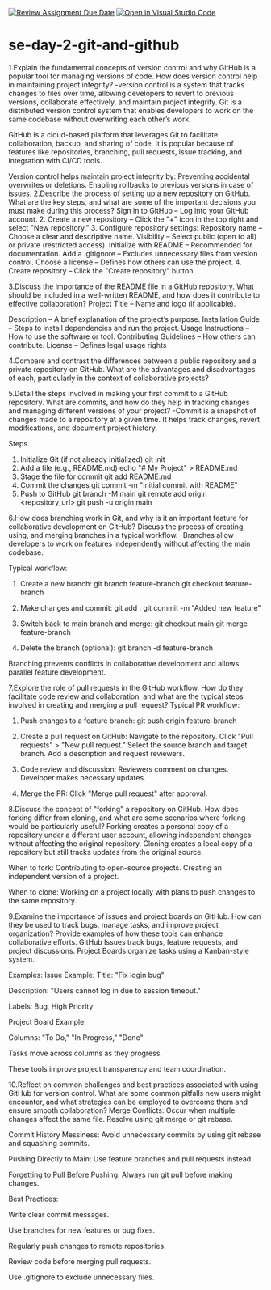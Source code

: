 [![Review Assignment Due Date](https://classroom.github.com/assets/deadline-readme-button-22041afd0340ce965d47ae6ef1cefeee28c7c493a6346c4f15d667ab976d596c.svg)](https://classroom.github.com/a/8wgCKhpZ)
[![Open in Visual Studio Code](https://classroom.github.com/assets/open-in-vscode-2e0aaae1b6195c2367325f4f02e2d04e9abb55f0b24a779b69b11b9e10269abc.svg)](https://classroom.github.com/online_ide?assignment_repo_id=18410935&assignment_repo_type=AssignmentRepo)
# se-day-2-git-and-github

1.Explain the fundamental concepts of version control and why GitHub is a popular tool for managing versions of code. How does version control help in maintaining project integrity?
-version control is a system that tracks changes to files over time, allowing developers to revert to previous versions, collaborate effectively, and maintain project integrity. Git is a distributed version control system that enables developers to work on the same codebase without overwriting each other’s work.

GitHub is a cloud-based platform that leverages Git to facilitate collaboration, backup, and sharing of code. It is popular because of features like repositories, branching, pull requests, issue tracking, and integration with CI/CD tools.

Version control helps maintain project integrity by:
Preventing accidental overwrites or deletions.
Enabling rollbacks to previous versions in case of issues.
2.Describe the process of setting up a new repository on GitHub. What are the key steps, and what are some of the important decisions you must make during this process?
Sign in to GitHub – Log into your GitHub account.
2. Create a new repository – Click the "+" icon in the top right and select "New repository."
3. Configure repository settings:
Repository name – Choose a clear and descriptive name.
Visibility – Select public (open to all) or private (restricted access).
Initialize with README – Recommended for documentation.
Add a .gitignore – Excludes unnecessary files from version control.
Choose a license – Defines how others can use the project.
4. Create repository – Click the "Create repository" button.

3.Discuss the importance of the README file in a GitHub repository. What should be included in a well-written README, and how does it contribute to effective collaboration?
Project Title – Name and logo (if applicable).

Description – A brief explanation of the project’s purpose.
Installation Guide – Steps to install dependencies and run the project.
Usage Instructions – How to use the software or tool.
Contributing Guidelines – How others can contribute.
License – Defines legal usage rights

4.Compare and contrast the differences between a public repository and a private repository on GitHub. What are the advantages and disadvantages of each, particularly in the context of collaborative projects?


5.Detail the steps involved in making your first commit to a GitHub repository. What are commits, and how do they help in tracking changes and managing different versions of your project?
-Commit is a snapshot of changes made to a repository at a given time. It helps track changes, revert modifications, and document project history.

Steps
1. Initialize Git (if not already initialized)
git init
2. Add a file (e.g., README.md)
echo "# My Project" > README.md
3. Stage the file for commit
git add README.md
4. Commit the changes
git commit -m "Initial commit with README"
5. Push to GitHub
git branch -M main
git remote add origin <repository_url>
git push -u origin main

6.How does branching work in Git, and why is it an important feature for collaborative development on GitHub? Discuss the process of creating, using, and merging branches in a typical workflow.
-Branches allow developers to work on features independently without affecting the main codebase.

Typical workflow:
1. Create a new branch:
git branch feature-branch
git checkout feature-branch

2. Make changes and commit:
git add .
git commit -m "Added new feature"

3. Switch back to main branch and merge:
git checkout main
git merge feature-branch

4. Delete the branch (optional):
git branch -d feature-branch

Branching prevents conflicts in collaborative development and allows parallel feature development.

7.Explore the role of pull requests in the GitHub workflow. How do they facilitate code review and collaboration, and what are the typical steps involved in creating and merging a pull request?
Typical PR workflow:

1. Push changes to a feature branch:
git push origin feature-branch
2. Create a pull request on GitHub:
Navigate to the repository.
Click "Pull requests" > "New pull request."
Select the source branch and target branch.
Add a description and request reviewers.

3. Code review and discussion:
Reviewers comment on changes.
Developer makes necessary updates.

4. Merge the PR:
Click "Merge pull request" after approval.

8.Discuss the concept of "forking" a repository on GitHub. How does forking differ from cloning, and what are some scenarios where forking would be particularly useful?
Forking creates a personal copy of a repository under a different user account, allowing independent changes without affecting the original repository.
Cloning creates a local copy of a repository but still tracks updates from the original source.

When to fork:
Contributing to open-source projects.
Creating an independent version of a project.

When to clone:
Working on a project locally with plans to push changes to the same repository.

9.Examine the importance of issues and project boards on GitHub. How can they be used to track bugs, manage tasks, and improve project organization? Provide examples of how these tools can enhance collaborative efforts.
GitHub Issues track bugs, feature requests, and project discussions.
Project Boards organize tasks using a Kanban-style system.

Examples:
Issue Example:
Title: "Fix login bug"

Description: "Users cannot log in due to session timeout."

Labels: Bug, High Priority

Project Board Example:

Columns: "To Do," "In Progress," "Done"

Tasks move across columns as they progress.

These tools improve project transparency and team coordination.

10.Reflect on common challenges and best practices associated with using GitHub for version control. What are some common pitfalls new users might encounter, and what strategies can be employed to overcome them and ensure smooth collaboration?
Merge Conflicts: Occur when multiple changes affect the same file. Resolve using git merge or git rebase.

Commit History Messiness: Avoid unnecessary commits by using git rebase and squashing commits.

Pushing Directly to Main: Use feature branches and pull requests instead.

Forgetting to Pull Before Pushing: Always run git pull before making changes.

Best Practices:

Write clear commit messages.

Use branches for new features or bug fixes.

Regularly push changes to remote repositories.

Review code before merging pull requests.

Use .gitignore to exclude unnecessary files.

